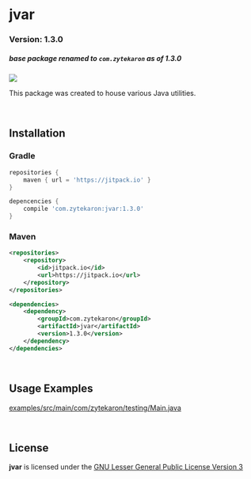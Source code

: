 # jvar
### Version: 1.3.0
##### base package renamed to `com.zytekaron` as of 1.3.0
[![](https://jitpack.io/v/com.zytekaron/jvar.svg)](https://jitpack.io/#com.zytekaron/jvar)

This package was created to house various Java utilities.

<br/>

## Installation

### Gradle
```groovy
repositories {
    maven { url = 'https://jitpack.io' }
}
```
```groovy
depencencies {
    compile 'com.zytekaron:jvar:1.3.0'
}
```

### Maven
```xml
<repositories>
    <repository>
        <id>jitpack.io</id>
        <url>https://jitpack.io</url>
    </repository>
</repositories>
```

```xml
<dependencies>
    <dependency>
        <groupId>com.zytekaron</groupId>
        <artifactId>jvar</artifactId>
        <version>1.3.0</version>
    </dependency>
</dependencies>
```

<br/>

## Usage Examples
[examples/src/main/com/zytekaron/testing/Main.java](src/test/java/com/zytekaron/jvar/Main.java)

<br/>

## License
<b>jvar</b> is licensed under the [GNU Lesser General Public License Version 3](https://github.com/Zytekaron/jvar/blob/master/LICENSE)
